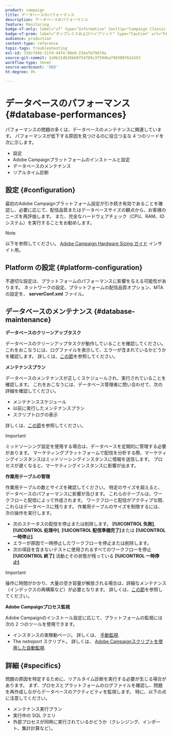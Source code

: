 ```yaml
---
product: campaign
title: データベースのパフォーマンス
description: データベースのパフォーマンス
feature: Monitoring
badge-v7-only: label="v7" type="Informative" tooltip="Campaign Classic v7 にのみ適用されます"
badge-v7-prem: label="オンプレミスおよびハイブリッド" type="Caution" url="https://experienceleague.adobe.com/docs/campaign-classic/using/installing-campaign-classic/architecture-and-hosting-models/hosting-models-lp/hosting-models.html?lang=ja" tooltip="オンプレミスデプロイメントとハイブリッドデプロイメントにのみ適用されます"
audience: production
content-type: reference
topic-tags: troubleshooting
exl-id: 33dcfd4b-51fd-44f4-98e0-23eafb79d7da
source-git-commit: 3a9b21d626b60754789c3f594ba798309f62a553
workflow-type: tm+mt
source-wordcount: '503'
ht-degree: 9%

---
```


# データベースのパフォーマンス{#database-performances}



パフォーマンスの問題の多くは、データベースのメンテナンスに関連しています。 パフォーマンスが低下する原因を見つけるのに役立つ主な 4 つのリードを次に示します。

* 設定
* Adobe Campaignプラットフォームのインストールと設定
* データベースのメンテナンス
* リアルタイム診断

## 設定 {#configuration}

最初のAdobe Campaignプラットフォーム設定が引き続き有効であることを確認し、必要に応じて、配信品質またはデータベースサイズの観点から、お客様のニーズを再評価します。 また、完全なハードウェアチェック（CPU、RAM、IO システム）を実行することをお勧めします。

>[!NOTE]
>
>以下を参照してください。 [Adobe Campaign Hardware Sizing ガイド](https://helpx.adobe.com/jp/campaign/kb/hardware-sizing-guide.html) インサイト用。

## Platform の設定 {#platform-configuration}

不適切な設定は、プラットフォームのパフォーマンスに影響を与える可能性があります。 ネットワークの設定、プラットフォームの配信品質オプション、MTA の設定を、 **serverConf.xml** ファイル。

## データベースのメンテナンス {#database-maintenance}

**データベースのクリーンアップタスク**

データベースのクリーンアップタスクが動作していることを確認してください。 これをおこなうには、ログファイルを表示して、エラーが含まれているかどうかを確認します。 詳しくは、[この節](../../production/using/database-cleanup-workflow.md)を参照してください。

**メンテナンスプラン**

データベースのメンテナンスが正しくスケジュールされ、実行されていることを確認します。 これをおこなうには、データベース管理者に問い合わせて、次の詳細を確認してください。

* メンテナンススケジュール
* 以前に実行したメンテナンスプラン
* スクリプトログの表示

詳しくは、[この節](../../production/using/recommendations.md)を参照してください。

>[!IMPORTANT]
>
>ミッドソーシング設定を使用する場合は、データベースを定期的に管理する必要があります。 マーケティングプラットフォームで配信を分析する際、マーケティングインスタンスはミッドソーシングインスタンスに情報を送信します。 プロセスが遅くなると、マーケティングインスタンスに影響が出ます。

**作業用テーブルの管理**

作業用テーブルの数とサイズを確認してください。 特定のサイズを超えると、データベースのパフォーマンスに影響が及びます。 これらのテーブルは、ワークフローと配信によって作成されます。 ワークフローと配信がアクティブな間、これらはデータベースに残ります。 作業用テーブルのサイズを制限するには、次の操作を実行します。

* 次のステータスの配信を停止または削除します。 **[!UICONTROL 失敗]**, **[!UICONTROL 処理中]**, **[!UICONTROL 配信準備完了]**&#x200B;または **[!UICONTROL 一時停止]**.
* エラーが原因で一時停止したワークフローを停止または削除します。
* 次の項目を含まないテストに使用されるすべてのワークフローを停止 **[!UICONTROL 終了]** 活動とその状態が残っている **[!UICONTROL 一時停止]**.

>[!IMPORTANT]
>
>操作に時間がかかり、大量の空き容量が解放される場合は、詳細なメンテナンス（インデックスの再構築など）が必要となります。 詳しくは、[この節](../../production/using/recommendations.md)を参照してください。

**Adobe Campaignプロセス監視**

Adobe Campaignのインストール設定に応じて、プラットフォームの監視には次の 2 つのツールを使用できます。

* インスタンスの実稼動ページ。 詳しくは、 [手動監視](../../production/using/monitoring-processes.md#manual-monitoring).
* The *netreport* スクリプト。 詳しくは、 [Adobe Campaignスクリプトを使用した自動監視](../../production/using/monitoring-processes.md#automatic-monitoring-via-adobe-campaign-scripts).

## 詳細 {#specifics}

問題の原因を特定するために、リアルタイム診断を実行する必要が生じる場合があります。 まず、プロセスとプラットフォームのログファイルを確認し、問題を再作成しながらデータベースのアクティビティを監視します。 特に、以下の点に注意してください。

* メンテナンス実行プラン
* 実行中の SQL クエリ
* 外部プロセスが同時に実行されているかどうか（クレンジング、インポート、集計計算など）。
